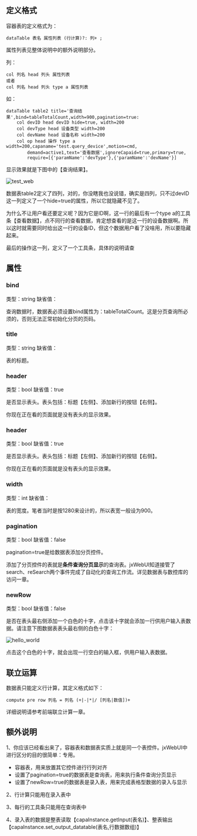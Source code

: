 
## 定义格式

容器表的定义格式为：

	dataTable 表名 属性列表 (行计算)?: 列+ ;

属性列表见整体说明中的额外说明部分。

列：

	col 列名 head 列头 属性列表 
	或者
	col 列名 head 列头 type a 属性列表 

如：

	dataTable table2 title='查询结果',bind=tableTotalCount,width=900,pagination=true:
		col devID head devID hide=true, width=200
		col devType head 设备类型 width=200
		col devName head 设备名称 width=200
		col op head 操作 type a width=200,capaname='test.query_device',motion=cmd,
			demand=active1,text='查看数据',ignoreCapaid=true,primary=true,
			require=[{'paramName':'devType'},{'paramName':'devName'}]

显示效果就是下图中的【查询结果】。

![test_web](http://115.29.52.95:10018/images/dt_1.png)

数据表table2定义了四列，对的，你没瞎我也没说错，确实是四列，只不过devID这一列定义了一个hide=true的属性，所以它就隐藏不见了。

为什么不让用户看还要定义呢？因为它是ID啊，这一行的最后有一个type a的工具条【查看数据】，点不同行的查看数据，肯定想查看的是这一行的设备数据啊。所以这时就需要同时给出这一行的设备ID，但这个数据用户看了没啥用，所以要隐藏起来。

最后的操作这一列，定义了一个工具条，具体的说明请查
## 属性

### bind
类型：string
缺省值：

查询数据时，数据表必须设置bind属性为：tableTotalCount。这是分页查询所必须的，否则无法正常初始化分页的页码。

### title
类型：string
缺省值：

表的标题。

### header
类型：bool
缺省值：true

是否显示表头。表头包括：标题【左侧】、添加新行的按钮【右侧】。

你现在正在看的页面就是没有表头的显示效果。

### header
类型：bool
缺省值：true

是否显示表头。表头包括：标题【左侧】、添加新行的按钮【右侧】。

你现在正在看的页面就是没有表头的显示效果。

### width
类型：int
缺省值：

表的宽度。笔者当时是按1280来设计的，所以表宽一般设为900。

### pagination
类型：bool
缺省值：false

pagination=true是给数据表添加分页控件。

添加了分页控件的表就是**条件查询分页显示**的查询表。jxWebUI知道接管了search、reSearch两个事件完成了自动化的查询工作流。详见数据表与数控库的访问一章。

### newRow
类型：bool
缺省值：false

是否在表头最右侧添加一个白色的十字，点击该十字就会添加一行供用户输入表数据。请注意下图数据表表头最右侧的白色十字：

![hello_world](http://115.29.52.95:10018/images/ac_1.png)

点击这个白色的十字，就会出现一行空白的输入框，供用户输入表数据。
## 联立运算

数据表只能定义行计算，其定义格式如下：

	compute pre row 列名 = 列名 (+|-|*|/ [列名|数值])+

详细说明请参考前端联立计算一章。

## 额外说明

1、你应该已经看出来了，容器表和数据表实质上就是同一个表控件。jxWebUI中进行区分的目的很简单：专用。

- 容器表，用来放置其它控件进行行列对齐
- 设置了pagination=true的数据表是查询表，用来执行条件查询分页显示
- 设置了newRow=true的数据表是录入表，用来完成表格型数据的录入与显示

2、行计算只能用在录入表中

3、每行的工具条只能用在查询表中

4、录入表的数据是整表读取【capaInstance.getInput(表名)】、整表输出【capaInstance.set_output_datatable(表名,行数据数组)】


